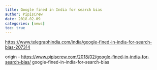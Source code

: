 ```yaml
---
title: Google fined in India for search bias
author: PipisCrew
date: 2018-02-09
categories: [news]
toc: true
---
```


https://www.telegraphindia.com/india/google-fined-in-india-for-search-bias-207314

origin - https://www.pipiscrew.com/2018/02/google-fined-in-india-for-search-bias/ google-fined-in-india-for-search-bias